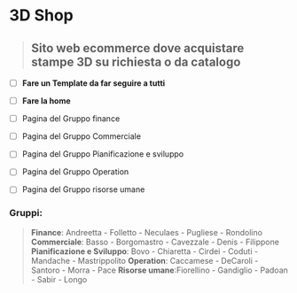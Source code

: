 #  **3D Shop**
>## Sito web ecommerce dove acquistare stampe 3D su richiesta o da catalogo

- [ ] **Fare un Template da far seguire a tutti**
- [ ] **Fare la home**
- [ ] Pagina del Gruppo finance
- [ ] Pagina del Gruppo Commerciale
- [ ] Pagina del Gruppo Pianificazione e sviluppo
- [ ] Pagina del Gruppo Operation
- [ ] Pagina del Gruppo risorse umane


### Gruppi:
>**Finance**: Andreetta - Folletto - Neculaes - Pugliese - Rondolino
>**Commerciale**: Basso - Borgomastro - Cavezzale - Denis - Filippone
>**Pianificazione e Sviluppo**: Bovo - Chiaretta - Cirdei - Coduti - Mandache - Mastrippolito
>**Operation**: Caccamese - DeCaroli - Santoro - Morra - Pace
>**Risorse umane**:Fiorellino - Gandiglio - Padoan - Sabir - Longo